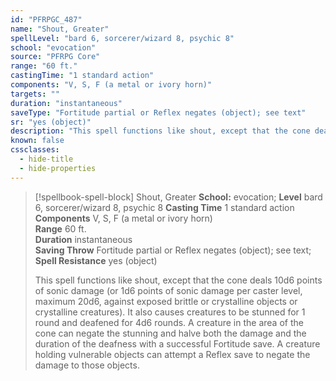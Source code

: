 ```yaml
---
id: "PFRPGC_487"
name: "Shout, Greater"
spellLevel: "bard 6, sorcerer/wizard 8, psychic 8"
school: "evocation"
source: "PFRPG Core"
range: "60 ft."
castingTime: "1 standard action"
components: "V, S, F (a metal or ivory horn)"
targets: ""
duration: "instantaneous"
saveType: "Fortitude partial or Reflex negates (object); see text"
sr: "yes (object)"
description: "This spell functions like shout, except that the cone deals 10d6 points of sonic damage (or 1d6 points of sonic damage per caster level, maximum 20d6, against exposed brittle or crystalline objects or crystalline creatures). It also causes creatures to be stunned for 1 round and deafened for 4d6 rounds. A creature in the area of the cone can negate the stunning and halve both the damage and the duration of the deafness with a successful Fortitude save. A creature holding vulnerable objects can attempt a Reflex save to negate the damage to those objects."
known: false
cssclasses:
  - hide-title
  - hide-properties
---
```


> [!spellbook-spell-block] Shout, Greater
> **School:** evocation; **Level** bard 6, sorcerer/wizard 8, psychic 8
> **Casting Time** 1 standard action  
> **Components** V, S, F (a metal or ivory horn)  
> **Range** 60 ft.  
> **Duration** instantaneous  
> **Saving Throw** Fortitude partial or Reflex negates (object); see text; **Spell Resistance** yes (object)
> 
> This spell functions like shout, except that the cone deals 10d6 points of sonic damage (or 1d6 points of sonic damage per caster level, maximum 20d6, against exposed brittle or crystalline objects or crystalline creatures). It also causes creatures to be stunned for 1 round and deafened for 4d6 rounds. A creature in the area of the cone can negate the stunning and halve both the damage and the duration of the deafness with a successful Fortitude save. A creature holding vulnerable objects can attempt a Reflex save to negate the damage to those objects.